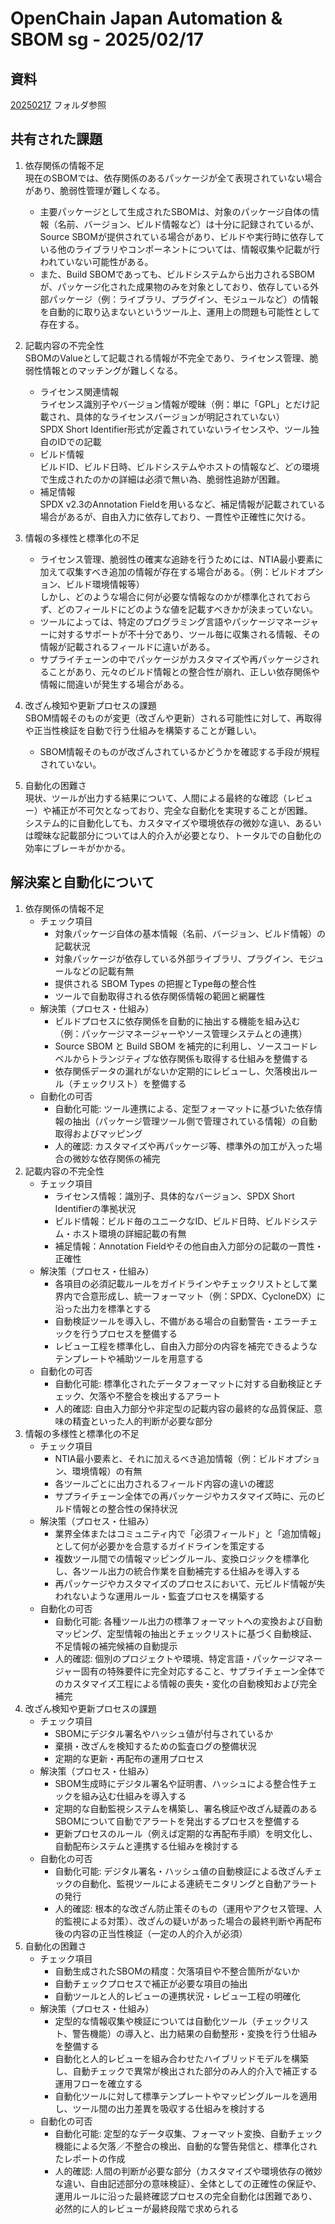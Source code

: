 # OpenChain Japan Automation & SBOM sg - 2025/02/17  

## 資料  

[20250217](./20250217) フォルダ参照  

## 共有された課題  

1. 依存関係の情報不足  
   現在のSBOMでは、依存関係のあるパッケージが全て表現されていない場合があり、脆弱性管理が難しくなる。  
   - 主要パッケージとして生成されたSBOMは、対象のパッケージ自体の情報（名前、バージョン、ビルド情報など）は十分に記録されているが、Source SBOMが提供されている場合があり、ビルドや実行時に依存している他のライブラリやコンポーネントについては、情報収集や記載が行われていない可能性がある。  
   - また、Build SBOMであっても、ビルドシステムから出力されるSBOMが、パッケージ化された成果物のみを対象としており、依存している外部パッケージ（例：ライブラリ、プラグイン、モジュールなど）の情報を自動的に取り込まないというツール上、運用上の問題も可能性として存在する。  

2. 記載内容の不完全性  
   SBOMのValueとして記載される情報が不完全であり、ライセンス管理、脆弱性情報とのマッチングが難しくなる。  
   - ライセンス関連情報  
     ライセンス識別子やバージョン情報が曖昧（例：単に「GPL」とだけ記載され、具体的なライセンスバージョンが明記されていない）  
     SPDX Short Identifier形式が定義されていないライセンスや、ツール独自のIDでの記載  
   - ビルド情報  
     ビルドID、ビルド日時、ビルドシステムやホストの情報など、どの環境で生成されたのかの詳細は必須で無い為、脆弱性追跡が困難。  
   - 補足情報  
     SPDX v2.3のAnnotation Fieldを用いるなど、補足情報が記載されている場合があるが、自由入力に依存しており、一貫性や正確性に欠ける。  

3. 情報の多様性と標準化の不足  
   - ライセンス管理、脆弱性の確実な追跡を行うためには、NTIA最小要素に加えて収集すべき追加の情報が存在する場合がある。（例：ビルドオプション、ビルド環境情報等）  
   しかし、どのような場合に何が必要な情報なのかが標準化されておらず、どのフィールドにどのような値を記載すべきかが決まっていない。  
   - ツールによっては、特定のプログラミング言語やパッケージマネージャーに対するサポートが不十分であり、ツール毎に収集される情報、その情報が記載されるフィールドに違いがある。  
   - サプライチェーンの中でパッケージがカスタマイズや再パッケージされることがあり、元々のビルド情報との整合性が崩れ、正しい依存関係や情報に間違いが発生する場合がある。  
     

4. 改ざん検知や更新プロセスの課題  
   SBOM情報そのものが変更（改ざんや更新）される可能性に対して、再取得や正当性検証を自動で行う仕組みを構築することが難しい。  
   - SBOM情報そのものが改ざんされているかどうかを確認する手段が規程されていない。  

5. 自動化の困難さ  
   現状、ツールが出力する結果について、人間による最終的な確認（レビュー）や補正が不可欠となっており、完全な自動化を実現することが困難。  
   システム的に自動化しても、カスタマイズや環境依存の微妙な違い、あるいは曖昧な記載部分については人的介入が必要となり、トータルでの自動化の効率にブレーキがかかる。  

## 解決案と自動化について  

1. 依存関係の情報不足  
   - チェック項目  
     - 対象パッケージ自体の基本情報（名前、バージョン、ビルド情報）の記載状況  
     - 対象パッケージが依存している外部ライブラリ、プラグイン、モジュールなどの記載有無  
     - 提供される SBOM Types の把握とType毎の整合性  
     - ツールで自動取得される依存関係情報の範囲と網羅性  
   - 解決策（プロセス・仕組み）  
     - ビルドプロセスに依存関係を自動的に抽出する機能を組み込む（例：パッケージマネージャーやソース管理システムとの連携）  
     - Source SBOM と Build SBOM を補完的に利用し、ソースコードレベルからトランジティブな依存関係も取得する仕組みを整備する  
     - 依存関係データの漏れがないか定期的にレビューし、欠落検出ルール（チェックリスト）を整備する  
    - 自動化の可否  
      - 自動化可能: ツール連携による、定型フォーマットに基づいた依存情報の抽出（パッケージ管理ツール側で管理されている情報）の自動取得およびマッピング  
      - 人的確認: カスタマイズや再パッケージ等、標準外の加工が入った場合の微妙な依存関係の補完  
2. 記載内容の不完全性  
   - チェック項目  
     - ライセンス情報：識別子、具体的なバージョン、SPDX Short Identifierの準拠状況  
     - ビルド情報：ビルド毎のユニークなID、ビルド日時、ビルドシステム・ホスト環境の詳細記載の有無  
     - 補足情報：Annotation Fieldやその他自由入力部分の記載の一貫性・正確性  
   - 解決策（プロセス・仕組み）  
     - 各項目の必須記載ルールをガイドラインやチェックリストとして業界内で合意形成し、統一フォーマット（例：SPDX、CycloneDX）に沿った出力を標準とする  
     - 自動検証ツールを導入し、不備がある場合の自動警告・エラーチェックを行うプロセスを整備する  
     - レビュー工程を標準化し、自由入力部分の内容を補完できるようなテンプレートや補助ツールを用意する  
   - 自動化の可否  
     - 自動化可能: 標準化されたデータフォーマットに対する自動検証とチェック、欠落や不整合を検出するアラート  
     - 人的確認: 自由入力部分や非定型の記載内容の最終的な品質保証、意味の精査といった人的判断が必要な部分  
3. 情報の多様性と標準化の不足  
   - チェック項目  
     - NTIA最小要素と、それに加えるべき追加情報（例：ビルドオプション、環境情報）の有無  
     - 各ツールごとに出力されるフィールド内容の違いの確認  
     - サプライチェーン全体での再パッケージやカスタマイズ時に、元のビルド情報との整合性の保持状況  
   - 解決策（プロセス・仕組み）  
     - 業界全体またはコミュニティ内で「必須フィールド」と「追加情報」として何が必要かを合意するガイドラインを策定する  
     - 複数ツール間での情報マッピングルール、変換ロジックを標準化し、各ツール出力の統合作業を自動補完する仕組みを導入する  
     - 再パッケージやカスタマイズのプロセスにおいて、元ビルド情報が失われないような運用ルール・監査プロセスを構築する  
   - 自動化の可否  
     - 自動化可能: 各種ツール出力の標準フォーマットへの変換および自動マッピング、定型情報の抽出とチェックリストに基づく自動検証、不足情報の補完候補の自動提示  
     - 人的確認: 個別のプロジェクトや環境、特定言語・パッケージマネージャー固有の特殊要件に完全対応すること、サプライチェーン全体でのカスタマイズ工程による情報の喪失・変化の自動検知および完全補完  
4. 改ざん検知や更新プロセスの課題  
   - チェック項目  
     - SBOMにデジタル署名やハッシュ値が付与されているか  
     - 棄損・改ざんを検知するための監査ログの整備状況  
     - 定期的な更新・再配布の運用プロセス  
   - 解決策（プロセス・仕組み）  
     - SBOM生成時にデジタル署名や証明書、ハッシュによる整合性チェックを組み込む仕組みを導入する  
     - 定期的な自動監視システムを構築し、署名検証や改ざん疑義のあるSBOMについて自動でアラートを発出するプロセスを整備する  
     - 更新プロセスのルール（例えば定期的な再配布手順）を明文化し、自動配布システムと連携する仕組みを検討する  
   - 自動化の可否  
     - 自動化可能: デジタル署名・ハッシュ値の自動検証による改ざんチェックの自動化、監視ツールによる連続モニタリングと自動アラートの発行  
     - 人的確認: 根本的な改ざん防止策そのもの（運用やアクセス管理、人的監視による対策）、改ざんの疑いがあった場合の最終判断や再配布後の内容の正当性検証（一定の人的介入が必須）  
5. 自動化の困難さ  
   - チェック項目  
     - 自動生成されたSBOMの精度：欠落項目や不整合箇所がないか  
     - 自動チェックプロセスで補正が必要な項目の抽出  
     - 自動ツールと人的レビューの連携状況・レビュー工程の明確化  
   - 解決策（プロセス・仕組み）  
     - 定型的な情報収集や検証については自動化ツール（チェックリスト、警告機能）の導入と、出力結果の自動整形・変換を行う仕組みを整備する  
     - 自動化と人的レビューを組み合わせたハイブリッドモデルを構築し、自動チェックで異常が検出された部分のみ人的介入で補正する運用フローを確立する  
     - 自動化ツールに対して標準テンプレートやマッピングルールを適用し、ツール間の出力差異を吸収する仕組みを検討する  
   - 自動化の可否  
     - 自動化可能: 定型的なデータ収集、フォーマット変換、自動チェック機能による欠落／不整合の検出、自動的な警告発信と、標準化されたレポートの作成  
     - 人的確認: 人間の判断が必要な部分（カスタマイズや環境依存の微妙な違い、自由記述部分の意味検証）、全体としての正確性の保証や、運用ルールに沿った最終確認プロセスの完全自動化は困難であり、必然的に人的レビューが最終段階で求められる  
